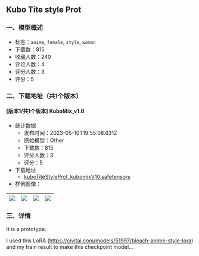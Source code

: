 ## Kubo Tite style Prot
### 一、模型概述

- 标签：`anime`, `female`, `style`, `woman`
- 下载数：815
- 收藏人数：240
- 评论人数：4
- 评分人数：3
- 评分：5

### 二、下载地址（共1个版本）

#### [版本1/共1个版本] KuboMix_v1.0

- 统计数据
  - 发布时间：2023-05-10T19:55:08.631Z
  - 原始模型：Other
  - 下载数：815
  - 评分人数：3
  - 评分：5
- 下载地址
  - [kuboTiteStyleProt_kubomixV10.safetensors](https://civitai.com/api/download/models/67439)
- 样例图像：

| <img src="https://image.civitai.com/xG1nkqKTMzGDvpLrqFT7WA/ff28283b-3eda-42a1-bd04-6464b099068a/width=450/749503.jpeg" /> | <img src="https://image.civitai.com/xG1nkqKTMzGDvpLrqFT7WA/385257b8-8010-4dfd-a1f0-40869a536d3c/width=450/749505.jpeg" /> | <img src="https://image.civitai.com/xG1nkqKTMzGDvpLrqFT7WA/e89dabcd-248a-453e-9812-b99b325a81f5/width=450/749508.jpeg" /> | <img src="https://image.civitai.com/xG1nkqKTMzGDvpLrqFT7WA/e9f86b0a-3188-4a9d-97f0-dc9f332946a8/width=450/749510.jpeg" /> |
| ---- | ---- | ---- | ---- |


### 三、详情
<p>It is a prototype.</p><p></p><p>I used this LoRA (<a target="_blank" rel="ugc" href="https://civitai.com/models/51997/bleach-anime-style-lora">https://civitai.com/models/51997/bleach-anime-style-lora</a>) and my train result to make this checkpoint model...</p>